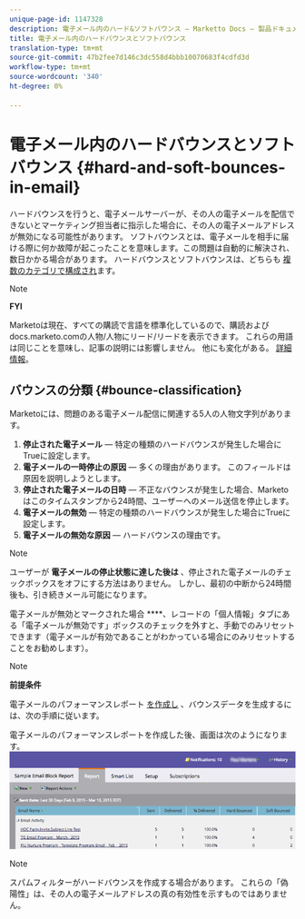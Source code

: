 ```yaml
---
unique-page-id: 1147328
description: 電子メール内のハード&ソフトバウンス — Marketto Docs — 製品ドキュメント
title: 電子メール内のハードバウンスとソフトバウンス
translation-type: tm+mt
source-git-commit: 47b2fee7d146c3dc558d4bbb10070683f4cdfd3d
workflow-type: tm+mt
source-wordcount: '340'
ht-degree: 0%

---
```



# 電子メール内のハードバウンスとソフトバウンス {#hard-and-soft-bounces-in-email}

ハードバウンスを行うと、電子メールサーバーが、その人の電子メールを配信できないとマーケティング担当者に指示した場合に、その人の電子メールアドレスが無効になる可能性があります。 ソフトバウンスとは、電子メールを相手に届ける際に何か故障が起こったことを意味します。この問題は自動的に解決され、数日かかる場合があります。 ハードバウンスとソフトバウンスは、どちらも [複数のカテゴリで構成され](http://nation.marketo.com/t5/Knowledgebase/Maintaining-a-Directory-of-Leads-Bouncing-Emails/ta-p/300838)ます。

>[!NOTE]
>
>**FYI**
>
>Marketoは現在、すべての購読で言語を標準化しているので、購読およびdocs.marketo.comの人物/人物にリード/リードを表示できます。 これらの用語は同じことを意味し、記事の説明には影響しません。 他にも変化がある。 [詳細情報](http://docs.marketo.com/display/DOCS/Updates+to+Marketo+Terminology)。

## バウンスの分類 {#bounce-classification}

Marketoには、問題のある電子メール配信に関連する5人の人物文字列があります。

1. **停止された電子メール** — 特定の種類のハードバウンスが発生した場合にTrueに設定します。
1. **電子メールの一時停止の原因** — 多くの理由があります。 このフィールドは原因を説明しようとします。
1. **停止された電子メールの日時** — 不正なバウンスが発生した場合、Marketoはこのタイムスタンプから24時間、ユーザーへのメール送信を停止します。
1. **電子メールの無効** — 特定の種類のハードバウンスが発生した場合にTrueに設定します。
1. **電子メールの無効な原因** — ハードバウンスの理由です。

>[!NOTE]
>
>ユーザーが **電子メールの停止状態に達した後は** 、停止された電子メールのチェックボックスをオフにする方法はありません。 しかし、最初の中断から24時間後も、引き続きメール可能になります。
>
>電子メールが無効とマークされた場合 ****、レコードの「個人情報」タブにある「電子メールが無効です」ボックスのチェックを外すと、手動でのみリセットできます（電子メールが有効であることがわかっている場合にのみリセットすることをお勧めします）。

>[!NOTE]
>
>**前提条件**
>
>電子メールのパフォーマンスレポート [を作成し](../../../product-docs/email-marketing/email-programs/email-program-data/email-performance-report.md) 、バウンスデータを生成するには、次の手順に従います。

電子メールのパフォーマンスレポートを作成した後、画面は次のようになります。 ![](assets/soft-hard-bounce.png)

>[!NOTE]
>
>スパムフィルターがハードバウンスを作成する場合があります。 これらの「偽陽性」は、その人の電子メールアドレスの真の有効性を示すものではありません。

